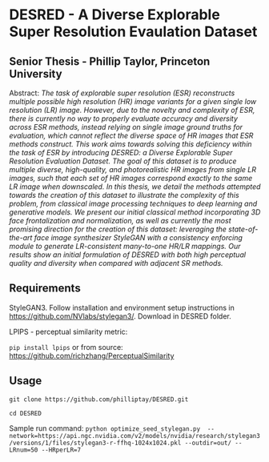 # DESRED - A Diverse Explorable Super Resolution Evaulation Dataset

## Senior Thesis - Phillip Taylor, Princeton University

Abstract: *The task of explorable super resolution (ESR) reconstructs multiple possible high resolution (HR) image variants for a given single low resolution (LR) image. However, due to the novelty and complexity of ESR, there is currently no way to properly evaluate accuracy and diversity across ESR methods, instead relying on single image ground truths for evaluation, which cannot reflect the diverse space of HR images that ESR methods construct. This work aims towards solving this deficiency within the task of ESR by introducing DESRED: a Diverse Explorable Super Resolution Evaluation Dataset. The goal of this dataset is to produce multiple diverse, high-quality, and photorealistic HR images from single LR images, such that each set of HR images correspond exactly to the same LR image when downscaled. In this thesis, we detail the methods attempted towards the creation of this dataset to illustrate the complexity of this problem, from classical image processing techniques to deep learning and generative models. We present our initial classical method incorporating 3D face frontalization and normalization, as well as currently the most promising direction for the creation of this dataset: leveraging the state-of-the-art face image synthesizer StyleGAN with a consistency enforcing module to generate LR-consistent many-to-one HR/LR mappings. Our results show an initial formulation of DESRED with both high perceptual quality and diversity when compared with adjacent SR methods.*

## Requirements
StyleGAN3. Follow installation and environment setup instructions in https://github.com/NVlabs/stylegan3/. Download in DESRED folder.

LPIPS - perceptual similarity metric:

`pip install lpips` or from source: https://github.com/richzhang/PerceptualSimilarity

## Usage
`git clone https://github.com/philliptay/DESRED.git`

`cd DESRED`

Sample run command:
`python optimize_seed_stylegan.py  --network=https://api.ngc.nvidia.com/v2/models/nvidia/research/stylegan3/versions/1/files/stylegan3-r-ffhq-1024x1024.pkl --outdir=out/ --LRnum=50 --HRperLR=7`





